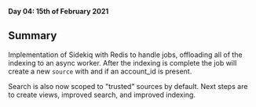 **Day 04: 15th of February 2021**

## Summary

Implementation of Sidekiq with Redis to handle jobs, offloading all of the indexing to an async worker. After the
indexing is complete the job will create a new `source` with and if an account_id is present.

Search is also now scoped to "trusted" sources by default. Next steps are to create views, improved search, and improved
indexing.
